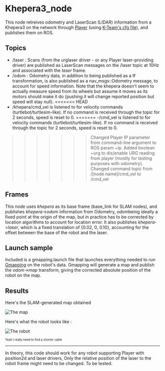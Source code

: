 Khepera3_node
=============

This node retreives odometry and LaserScan (LIDAR) information from a Khepera3 on the network through [Player](http://playerstage.sourceforge.net) (using [K-Team's cfg file](http://ftp.k-team.com/KheperaIII/player_stage/korebotII/)), and publishes them on ROS.

Topics
------

 - /laser : Scans (from the urglaser driver - or any Player laser-providing driver) are published as LaserScan messages on the /laser topic at 10Hz and associated with the *laser* frame.
 - /odom : Odometry data, in addition to being published as a tf transformation, is also published as a nav_msgs::Odometry message, to account for speed information. Note that the khepera doesn't seem to actually measure speed from its wheels but assume it moves as its motors should make it do (pushing it will change reported position but speed will stay null).
<<<<<<< HEAD
 - /khepera/cmd_vel is listened to for velocity commands (turtlebot/turtlesim-like). If no command is received through the topic for 2 seconds, speed is reset to 0.
=======
 -/cmd_vel is listened to for velocity commands (turtlebot/turtlesim-like). If no command is received through the topic for 2 seconds, speed is reset to 0.
>>>>>>> Changed Player IP parameter from command-line argument to ROS param ~ip. Added boolean ~urg to dis/enable URG reading from player (mostly for testing purposes with odometry). Changed command topic from /[node name]/cmd_vel to /cmd_vel

Frames
------

This node uses *khepera* as its base frame (base_link for SLAM nodes), and publishes *khepera*->*odom* information from Odometry, *odom*being ideally a fixed point at the origin of the map, but in practice has to be corrected by location algorithms to account for location error. It also publishes *khepera*->*laser*, which is a fixed translation of {0.02, 0, 0.10}, accounting for the offset between the base of the robot and the laser.

Launch sample
-------------

Included is a gmapping.launch file that launches everything needed to run [Gmapping](http://wiki.ros.org/slam_gmapping) on the robot's data. Gmapping will generate a map and publish the *odom*->*map* transform, giving the corrected absolute position of the robot on the map.

Results
-------

Here's the SLAM-generated map obtained

![The map](http://i.imgur.com/3h9wdRm.png)

Here's what the robot looks like :

![The robot](http://i.imgur.com/MjMiPSVl.jpg)

<sup><sup>Yeah I really need to find a shorter cable</sup></sup>

-----------------------

In theory, this code should work for any robot supporting Player with position2d and laser drivers, Only the relative position of the laser to the robot frame might need to be changed. To be tested.
